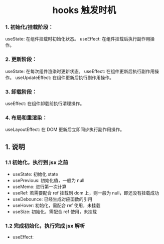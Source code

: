 # <center>hooks 触发时机</center>

### 1. 初始化/挂载阶段：

useState: 在组件挂载时初始化状态。
useEffect: 在组件挂载后执行副作用操作。

### 2. 更新阶段：

useState: 在每次组件渲染时更新状态。
useEffect: 在组件更新后执行副作用操作。
useUpdateEffect: 在组件更新后执行副作用操作。

### 3. 卸载阶段：

useEffect: 在组件卸载前执行清理操作。

### 4. 布局和重渲染：

useLayoutEffect: 在 DOM 更新后立即同步执行副作用操作。

## 1. 说明

### 1.1 初始化，执行到 jsx 之前

- useState: 初始化 state
- usePrevious: 初始化值，一般为 null
- useMemo: 进行第一次计算
- useRef: 若需要配合 ref 挂载到 dom 上，则一般为 null，即还没有挂载成功
- useDebounce: 已经生成对应函数的引用
- useHover: 初始化，需配合 ref 使用，未挂载
- useSize: 初始化，需配合 ref 使用，未挂载

### 1.2 完成初始化，执行完成 jsx 解析

- useEffect:
